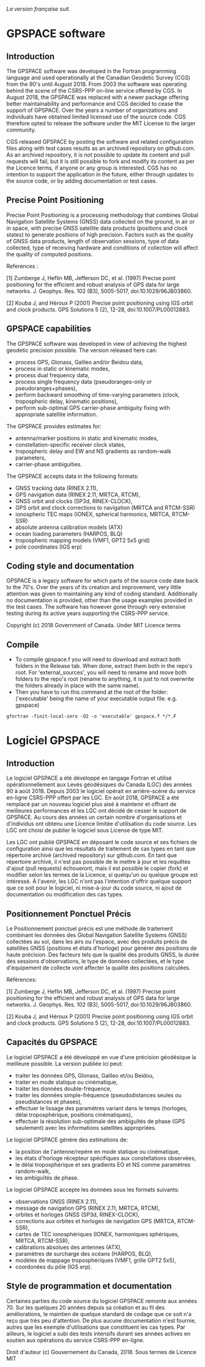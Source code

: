 *La version française suit.*

# GPSPACE software

## Introduction

The GPSPACE software was developed in the Fortran programming language and used operationally at the Canadian Geodetic Survey (CGS) from the 90's until August 2018. From 2003 the software was operating behind the scene of the CSRS-PPP on-line service offered by CGS. In August 2018, the GPSPACE was replaced with a newer package offering better maintainability and performance and CGS decided to cease the support of GPSPACE. Over the years a number of organizations and individuals have obtained limited licensed use of the source code. CGS therefore opted to release the software under the MIT License to the larger community.

CGS released GPSPACE by posting the software and related configuration files along with test cases results as an archived repository on github.com. As an archived repository, it is not possible to update its content and pull requests will fail, but it is still possible to fork and modify its content as per the Licence terms, if anyone or any group is interested. CGS has no intention to support the application in the future, either through updates to the source code, or by adding documentation or test cases.

## Precise Point Positioning

Precise Point Positioning is a processing methodology that combines Global Navigation Satellite Systems (GNSS) data collected on the ground, in air or in space, with precise GNSS satellite data products (positions and clock states) to generate positions of high precision. Factors such as the quality of GNSS data products, length of observation sessions, type of data collected, type of receiving hardware and conditions of collection will affect the quality of computed positions.

References :

 [1] Zumberge J, Heflin MB, Jefferson DC, et al. (1997) Precise point positioning for the efficient and robust analysis of GPS data for large networks. J. Geophys. Res. 102 (B3), 5005-5017, doi:10.1029/96JB03860.
 
 [2] Kouba J, and Héroux P (2001) Precise point positioning using IGS orbit and clock products. GPS Solutions 5 (2), 12-28, doi:10.1007/PL00012883.
 
## GPSPACE capabilities

The GPSPACE software was developed in view of achieving the highest geodetic precision possible. The version released here can:
 - process GPS, Glonass, Galileo and/or Beidou data,
 - process in static or kinematic modes,
 - process dual frequency data,
 - process single frequency data (pseudoranges-only or pseudoranges+phases),
 - perform backward smoothing of time-varying parameters (clock, tropospheric delay, kinematic positions),
 - perform sub-optimal GPS carrier-phase ambiguity fixing with appropriate satellite information.
 
The GPSPACE provides estimates for:
 - antenna/marker positions in static and kinematic modes,
 - constellation-specific receiver clock states,
 - tropospheric delay and EW and NS gradients as random-walk parameters,
 - carrier-phase ambiguities.
 
The GPSPACE accepts data in the following formats:
 - GNSS tracking data (RINEX 2.11),
 - GPS navigation data (RINEX 2.11, MRTCA, RTCM),
 - GNSS orbit and clocks (SP3d, RINEX-CLOCK),
 - GPS orbit and clock corrections to navigation (MRTCA and RTCM-SSR)
 - ionospheric TEC maps (IONEX, spherical harmonics, MRTCA, RTCM-SSR)
 - absolute antenna calibration models (ATX)
 - ocean loading parameters (HARPOS, BLQ)
 - tropospheric mapping models (VMF1, GPT2 5x5 grid)
 - pole coordinates (IGS erp)
 
## Coding style and documentation

GPSPACE is a legacy software for which parts of the source code date back to the 70's. Over the years of its creation and improvement, very little attention was given to maintaining any kind of coding standard. Additionally no documentation is provided, other than the usage examples provided in the test cases. The software has however gone through very extensive testing during its active years supporting the CSRS-PPP service.

Copyright (c) 2018 Government of Canada. Under MIT Licence terms

## Compile

 - To compile gpspace.f you will need to download and extract both folders in the Release tab. When done, extract them both in the repo's root. For 'external_sources', you will need to rename and move both folders to the repo's root (rename to anything, it is just to not overwrite the folders already in place with the same name).
 - Then you have to run this command at the root of the folder: ('executable' being the name of your executable output file. e.g. gpspace)
```
gfortran -finit-local-zero -O2 -o 'executable' gpspace.f */*.F
```

# Logiciel GPSPACE

## Introduction

Le logiciel GPSPACE a été développé en langage Fortran et utilisé opérationnellement aux Levés géodésiques du Canada (LGC) des années 90 à août 2018. Depuis 2003 le logiciel opérait en arrière-scène du service en-ligne CSRS-PPP offert par les LGC. En août 2018, GPSPACE a été remplacé par un nouveau logiciel plus aisé à maintenir et offrant de meilleures performances et les LGC ont décidé de cesser le support de GPSPACE. Au cours des années un certain nombre d'organisations et d'individus ont obtenu une Licence limitée d'utilisation du code source. Les LGC ont choisi de publier le logiciel sous License de type MIT.

Les LGC ont publié GPSPACE en déposant le code source et ses fichiers de configuration ainsi que les résultats de traitement de cas types en tant que répertoire archivé (archived repository) sur github.com. En tant que répertoire archivé, il n'est pas possible de le mettre à jour et les requêtes d'ajout (pull requests) échoueront, mais il est possible le copier (fork) et modifier selon les termes de la Licence, si quelqu'un ou quelque groupe est intéressé. À l'avenir, les LGC n'ont pas l'intention d'offrir quelque support que ce soit pour le logiciel, ni mise-à-jour du code source, ni ajout de documentation ou modification des cas types.

## Positionnement Ponctuel Précis

Le Positionnement ponctuel précis est une méthode de traitement combinant les données des Global Navigation Satellite Systems (GNSS) collectées au sol, dans les airs ou l'espace, avec des produits précis de satellites GNSS (positions et états d'horloge) pour générer des positions de haute précision. Des facteurs tels que la qualité des produits GNSS, la durée des sessions d'observations, le type de données collectées, et le type d'équipement de collecte vont affecter la qualité des positions calculées.

Références:

 [1] Zumberge J, Heflin MB, Jefferson DC, et al. (1997) Precise point positioning for the efficient and robust analysis of GPS data for large networks. J. Geophys. Res. 102 (B3), 5005-5017, doi:10.1029/96JB03860.
 
 [2] Kouba J, and Héroux P (2001) Precise point positioning using IGS orbit and clock products. GPS Solutions 5 (2), 12-28, doi:10.1007/PL00012883.
 
## Capacités du GPSPACE 

Le logiciel GPSPACE a été développé en vue d'une précision géodésique la meilleure possible. La version publiée ici peut:
 - traiter les données GPS, Glonass, Galileo et/ou Beidou,
 - traiter en mode statique ou cinématique,
 - traiter les données double-fréquence,
 - traiter les données simple-fréquence (pseudodistances seules ou pseudistances et phases),
 - effectuer le lissage des paramètres variant dans le temps (horloges, délai troposphérique, positions cinématiques),
 - effectuer la résolution sub-optimale des ambiguïtés de phase (GPS seulement) avec les informations satellites appropriées.
 
Le logiciel GPSPACE génère des estimations de:
 - la position de l'antenne/repère en mode statique ou cinématique,
 - les états d'horloge récepteur spécifiques aux constellations observées,
 - le délai troposphérique et ses gradients EO et NS comme paramètres random-walk,
 - les ambiguïtés de phase.
 
Le logiciel GPSPACE accepte les données sous les formats suivants:
 - observations GNSS (RINEX 2.11),
 - message de navigation GPS (RINEX 2.11, MRTCA, RTCM),
 - orbites et horloges GNSS (SP3d, RINEX-CLOCK),
 - corrections aux orbites et horloges de navigation GPS (MRTCA, RTCM-SSR),
 - cartes de TEC ionosphériques (IONEX, harmoniques sphériques, MRTCA, RTCM-SSR),
 - calibrations absolues des antennes (ATX),
 - paramètres de surcharge des océans (HARPOS, BLQ),
 - modèles de mappage troposphériques (VMF1, grille GPT2 5x5),
 - coordonées du pôle (IGS erp).
 
## Style de programmation et documentation

Certaines parties du code source du logiciel GPSPACE remonte aux années 70. Sur les quelques 20 années depuis sa création et au fil des améliorations, le maintien de quelque standard de codage que ce soit n'a reçu que très peu d'attention. De plus aucune documentation n'est fournie, autres que les exemple d'utilisations que constituent les cas types. Par ailleurs, le logiciel a subi des tests intensifs durant ses années actives en soutien aux opérations du service CSRS-PPP en-ligne.

Droit d'auteur (c) Gouvernement du Canada, 2018. Sous termes de Licence MIT
